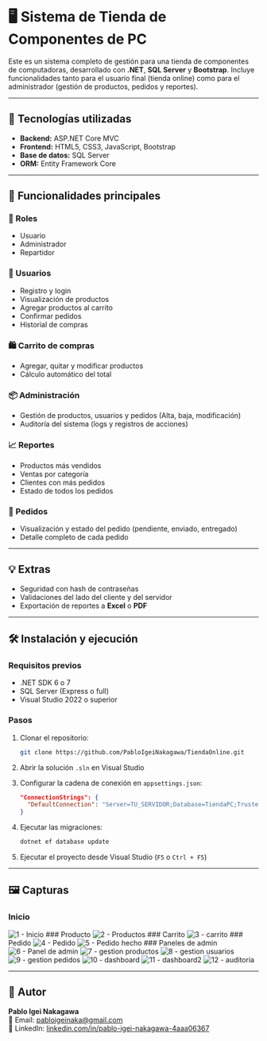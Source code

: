# 🖥️ Sistema de Tienda de Componentes de PC

Este es un sistema completo de gestión para una tienda de componentes de computadoras, desarrollado con **.NET**, **SQL Server** y **Bootstrap**. Incluye funcionalidades tanto para el usuario final (tienda online) como para el administrador (gestión de productos, pedidos y reportes).

---

## 🚀 Tecnologías utilizadas

- **Backend:** ASP.NET Core MVC  
- **Frontend:** HTML5, CSS3, JavaScript, Bootstrap  
- **Base de datos:** SQL Server  
- **ORM:** Entity Framework Core  

---

## 🎯 Funcionalidades principales

### 👥 Roles

- Usuario  
- Administrador  
- Repartidor  

### 👤 Usuarios

- Registro y login  
- Visualización de productos  
- Agregar productos al carrito  
- Confirmar pedidos  
- Historial de compras  

### 🛍️ Carrito de compras

- Agregar, quitar y modificar productos  
- Cálculo automático del total  

### 📦 Administración

- Gestión de productos, usuarios y pedidos (Alta, baja, modificación)  
- Auditoría del sistema (logs y registros de acciones)  

### 📈 Reportes

- Productos más vendidos  
- Ventas por categoría  
- Clientes con más pedidos  
- Estado de todos los pedidos  

### 🧾 Pedidos

- Visualización y estado del pedido (pendiente, enviado, entregado)  
- Detalle completo de cada pedido  

---

## 💡 Extras

- Seguridad con hash de contraseñas  
- Validaciones del lado del cliente y del servidor  
- Exportación de reportes a **Excel** o **PDF**  

---

## 🛠️ Instalación y ejecución

### Requisitos previos

- .NET SDK 6 o 7  
- SQL Server (Express o full)  
- Visual Studio 2022 o superior  

### Pasos

1. Clonar el repositorio:

   ```bash
   git clone https://github.com/PabloIgeiNakagawa/TiendaOnline.git
   ```

2. Abrir la solución `.sln` en Visual Studio

3. Configurar la cadena de conexión en `appsettings.json`:

   ```json
   "ConnectionStrings": {
     "DefaultConnection": "Server=TU_SERVIDOR;Database=TiendaPC;Trusted_Connection=True;"
   }
   ```

4. Ejecutar las migraciones:

   ```bash
   dotnet ef database update
   ```

5. Ejecutar el proyecto desde Visual Studio (`F5` o `Ctrl + F5`)

---

## 🖼️ Capturas
### Inicio
<img alt="1 - Inicio" src="https://github.com/user-attachments/assets/90257519-7a18-47bf-8199-087885453731" style="max-width: 100%; height: auto;" />
### Producto
<img alt="2 - Productos" src="https://github.com/user-attachments/assets/1f7aa1f8-2306-42cb-a83c-d81d2c6e476a" style="max-width: 100%; height: auto;" />
### Carrito
<img alt="3 - carrito" src="https://github.com/user-attachments/assets/b09aa475-46db-4004-b9a2-6c07d8c67b39" style="max-width: 100%; height: auto;" />
### Pedido
<img alt="4 - Pedido" src="https://github.com/user-attachments/assets/108bfbb3-b0c1-49ab-9bd9-f29f3ded528e" style="max-width: 100%; height: auto;" />
<img alt="5 - Pedido hecho" src="https://github.com/user-attachments/assets/7b36dbc4-7c9e-4123-ad82-9b7e4f43b08f" style="max-width: 100%; height: auto;" />
### Paneles de admin
<img alt="6 - Panel de admin" src="https://github.com/user-attachments/assets/d37bfabc-1b63-487d-a295-96c379a561f9" style="max-width: 100%; height: auto;" />
<img alt="7 - gestion productos" src="https://github.com/user-attachments/assets/27892928-d157-4c47-8e86-21ea768a0b3b" style="max-width: 100%; height: auto;" />
<img alt="8 - gestion usuarios" src="https://github.com/user-attachments/assets/a0fd3b5a-ae6b-4604-acc3-66acda66faaa" style="max-width: 100%; height: auto;" />
<img alt="9 - gestion pedidos" src="https://github.com/user-attachments/assets/dcaeda15-b21f-46d3-bcce-3f526322767f" style="max-width: 100%; height: auto;" />
<img alt="10 - dashboard" src="https://github.com/user-attachments/assets/f04e02f9-93ff-4779-88d4-cdf8a7f4beff" style="max-width: 100%; height: auto;" />
<img alt="11 - dashboard2" src="https://github.com/user-attachments/assets/6e400483-30b7-4184-8de5-c8c15b1aa0e6" style="max-width: 100%; height: auto;" />
<img alt="12 - auditoria" src="https://github.com/user-attachments/assets/7860adfc-31f1-4f01-bd1a-df6b29169bcf" style="max-width: 100%; height: auto;" />

---

## 👤 Autor

**Pablo Igei Nakagawa**  
📧 Email: [pabloigeinaka@gmail.com](mailto:pabloigeinaka@gmail.com)  
🔗 LinkedIn: [linkedin.com/in/pablo-igei-nakagawa-4aaa06367](https://www.linkedin.com/in/pablo-igei-nakagawa-4aaa06367)
